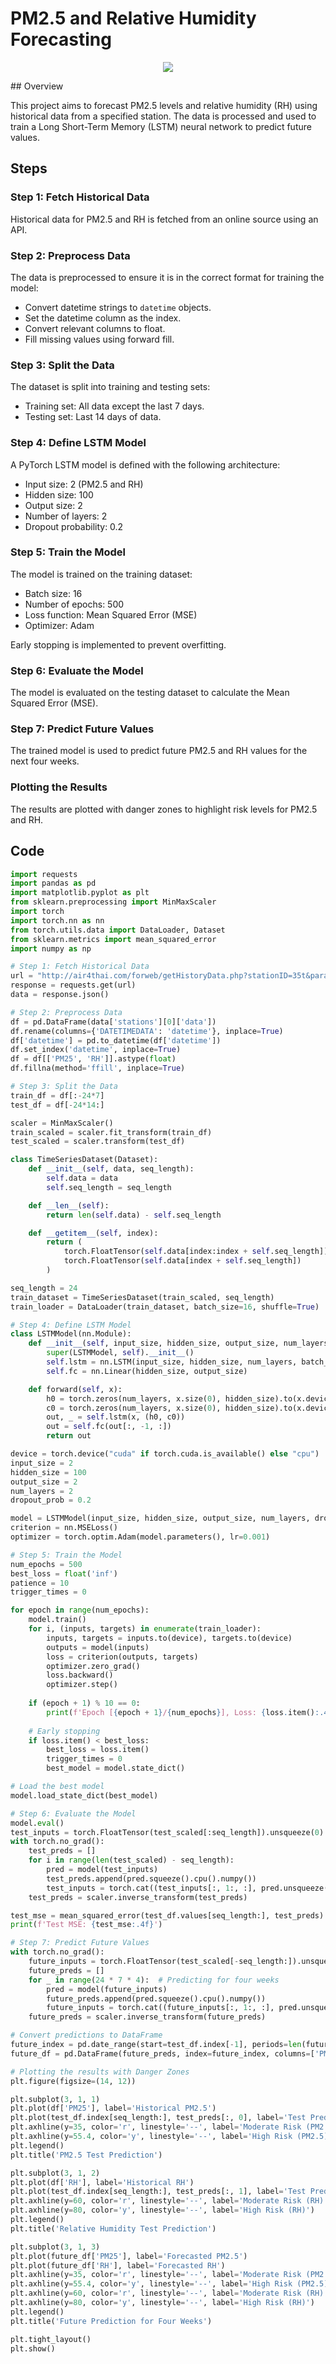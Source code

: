 # PM2.5 and Relative Humidity Forecasting
<p align="center">
<img src="https://raw.githubusercontent.com/JNDEV03/Pm2.5-Chiang-Mai-Predic/main/Screenshot%202024-07-22%20001446.png"/> </a> 
</p>
## Overview

This project aims to forecast PM2.5 levels and relative humidity (RH) using historical data from a specified station. The data is processed and used to train a Long Short-Term Memory (LSTM) neural network to predict future values.

## Steps

### Step 1: Fetch Historical Data

Historical data for PM2.5 and RH is fetched from an online source using an API.

### Step 2: Preprocess Data

The data is preprocessed to ensure it is in the correct format for training the model:
- Convert datetime strings to `datetime` objects.
- Set the datetime column as the index.
- Convert relevant columns to float.
- Fill missing values using forward fill.

### Step 3: Split the Data

The dataset is split into training and testing sets:
- Training set: All data except the last 7 days.
- Testing set: Last 14 days of data.

### Step 4: Define LSTM Model

A PyTorch LSTM model is defined with the following architecture:
- Input size: 2 (PM2.5 and RH)
- Hidden size: 100
- Output size: 2
- Number of layers: 2
- Dropout probability: 0.2

### Step 5: Train the Model

The model is trained on the training dataset:
- Batch size: 16
- Number of epochs: 500
- Loss function: Mean Squared Error (MSE)
- Optimizer: Adam

Early stopping is implemented to prevent overfitting.

### Step 6: Evaluate the Model

The model is evaluated on the testing dataset to calculate the Mean Squared Error (MSE).

### Step 7: Predict Future Values

The trained model is used to predict future PM2.5 and RH values for the next four weeks.

### Plotting the Results

The results are plotted with danger zones to highlight risk levels for PM2.5 and RH.

## Code

```python
import requests
import pandas as pd
import matplotlib.pyplot as plt
from sklearn.preprocessing import MinMaxScaler
import torch
import torch.nn as nn
from torch.utils.data import DataLoader, Dataset
from sklearn.metrics import mean_squared_error
import numpy as np

# Step 1: Fetch Historical Data
url = "http://air4thai.com/forweb/getHistoryData.php?stationID=35t&param=PM25,RH&type=hr&sdate=2024-06-21&edate=2024-07-21&stime=00&etime=23"
response = requests.get(url)
data = response.json()

# Step 2: Preprocess Data
df = pd.DataFrame(data['stations'][0]['data'])
df.rename(columns={'DATETIMEDATA': 'datetime'}, inplace=True)
df['datetime'] = pd.to_datetime(df['datetime'])
df.set_index('datetime', inplace=True)
df = df[['PM25', 'RH']].astype(float)
df.fillna(method='ffill', inplace=True)

# Step 3: Split the Data
train_df = df[:-24*7]
test_df = df[-24*14:]

scaler = MinMaxScaler()
train_scaled = scaler.fit_transform(train_df)
test_scaled = scaler.transform(test_df)

class TimeSeriesDataset(Dataset):
    def __init__(self, data, seq_length):
        self.data = data
        self.seq_length = seq_length

    def __len__(self):
        return len(self.data) - self.seq_length

    def __getitem__(self, index):
        return (
            torch.FloatTensor(self.data[index:index + self.seq_length]),
            torch.FloatTensor(self.data[index + self.seq_length])
        )

seq_length = 24
train_dataset = TimeSeriesDataset(train_scaled, seq_length)
train_loader = DataLoader(train_dataset, batch_size=16, shuffle=True)

# Step 4: Define LSTM Model
class LSTMModel(nn.Module):
    def __init__(self, input_size, hidden_size, output_size, num_layers, dropout_prob):
        super(LSTMModel, self).__init__()
        self.lstm = nn.LSTM(input_size, hidden_size, num_layers, batch_first=True, dropout=dropout_prob)
        self.fc = nn.Linear(hidden_size, output_size)

    def forward(self, x):
        h0 = torch.zeros(num_layers, x.size(0), hidden_size).to(x.device)
        c0 = torch.zeros(num_layers, x.size(0), hidden_size).to(x.device)
        out, _ = self.lstm(x, (h0, c0))
        out = self.fc(out[:, -1, :])
        return out

device = torch.device("cuda" if torch.cuda.is_available() else "cpu")
input_size = 2
hidden_size = 100
output_size = 2
num_layers = 2
dropout_prob = 0.2

model = LSTMModel(input_size, hidden_size, output_size, num_layers, dropout_prob).to(device)
criterion = nn.MSELoss()
optimizer = torch.optim.Adam(model.parameters(), lr=0.001)

# Step 5: Train the Model
num_epochs = 500
best_loss = float('inf')
patience = 10
trigger_times = 0

for epoch in range(num_epochs):
    model.train()
    for i, (inputs, targets) in enumerate(train_loader):
        inputs, targets = inputs.to(device), targets.to(device)
        outputs = model(inputs)
        loss = criterion(outputs, targets)
        optimizer.zero_grad()
        loss.backward()
        optimizer.step()
    
    if (epoch + 1) % 10 == 0:
        print(f'Epoch [{epoch + 1}/{num_epochs}], Loss: {loss.item():.4f}')
    
    # Early stopping
    if loss.item() < best_loss:
        best_loss = loss.item()
        trigger_times = 0
        best_model = model.state_dict()

# Load the best model
model.load_state_dict(best_model)

# Step 6: Evaluate the Model
model.eval()
test_inputs = torch.FloatTensor(test_scaled[:seq_length]).unsqueeze(0).to(device)
with torch.no_grad():
    test_preds = []
    for i in range(len(test_scaled) - seq_length):
        pred = model(test_inputs)
        test_preds.append(pred.squeeze().cpu().numpy())
        test_inputs = torch.cat((test_inputs[:, 1:, :], pred.unsqueeze(0)), dim=1)
    test_preds = scaler.inverse_transform(test_preds)

test_mse = mean_squared_error(test_df.values[seq_length:], test_preds)
print(f'Test MSE: {test_mse:.4f}')

# Step 7: Predict Future Values
with torch.no_grad():
    future_inputs = torch.FloatTensor(test_scaled[-seq_length:]).unsqueeze(0).to(device)
    future_preds = []
    for _ in range(24 * 7 * 4):  # Predicting for four weeks
        pred = model(future_inputs)
        future_preds.append(pred.squeeze().cpu().numpy())
        future_inputs = torch.cat((future_inputs[:, 1:, :], pred.unsqueeze(0)), dim=1)
    future_preds = scaler.inverse_transform(future_preds)

# Convert predictions to DataFrame
future_index = pd.date_range(start=test_df.index[-1], periods=len(future_preds)+1, freq='H')[1:]
future_df = pd.DataFrame(future_preds, index=future_index, columns=['PM25', 'RH'])

# Plotting the results with Danger Zones
plt.figure(figsize=(14, 12))

plt.subplot(3, 1, 1)
plt.plot(df['PM25'], label='Historical PM2.5')
plt.plot(test_df.index[seq_length:], test_preds[:, 0], label='Test Predicted PM2.5')
plt.axhline(y=35, color='r', linestyle='--', label='Moderate Risk (PM2.5)')
plt.axhline(y=55.4, color='y', linestyle='--', label='High Risk (PM2.5)')
plt.legend()
plt.title('PM2.5 Test Prediction')

plt.subplot(3, 1, 2)
plt.plot(df['RH'], label='Historical RH')
plt.plot(test_df.index[seq_length:], test_preds[:, 1], label='Test Predicted RH')
plt.axhline(y=60, color='r', linestyle='--', label='Moderate Risk (RH)')
plt.axhline(y=80, color='y', linestyle='--', label='High Risk (RH)')
plt.legend()
plt.title('Relative Humidity Test Prediction')

plt.subplot(3, 1, 3)
plt.plot(future_df['PM25'], label='Forecasted PM2.5')
plt.plot(future_df['RH'], label='Forecasted RH')
plt.axhline(y=35, color='r', linestyle='--', label='Moderate Risk (PM2.5)')
plt.axhline(y=55.4, color='y', linestyle='--', label='High Risk (PM2.5)')
plt.axhline(y=60, color='r', linestyle='--', label='Moderate Risk (RH)')
plt.axhline(y=80, color='y', linestyle='--', label='High Risk (RH)')
plt.legend()
plt.title('Future Prediction for Four Weeks')

plt.tight_layout()
plt.show()
